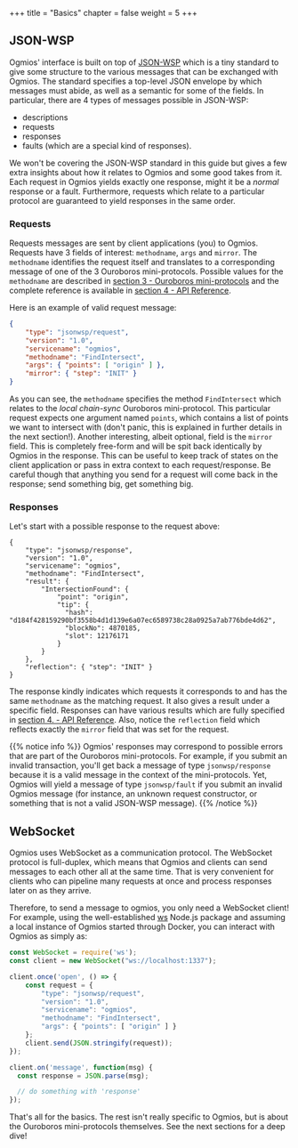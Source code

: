 +++
title = "Basics"
chapter = false
weight = 5
+++

## JSON-WSP 

Ogmios' interface is built on top of [JSON-WSP](https://en.wikipedia.org/wiki/JSON-WSP) which is a tiny standard to give some structure to the various messages that can be exchanged with Ogmios. The standard specifies a top-level JSON envelope by which messages must abide, as well as a semantic for some of the fields. In particular, there are 4 types of messages possible in JSON-WSP:

- descriptions
- requests
- responses
- faults (which are a special kind of responses).

We won't be covering the JSON-WSP standard in this guide but gives a few extra insights about how it relates to Ogmios and some good takes from it. Each request in Ogmios yields exactly one response, might it be a _normal_ response or a fault. Furthermore, requests which relate to a particular protocol are guaranteed to yield responses in the same order. 

### Requests

Requests messages are sent by client applications (you) to Ogmios. Requests have 3 fields of interest: `methodname`, `args` and `mirror`. The `methodname` identifies the request itself and translates to a corresponding message of one of the 3 Ouroboros mini-protocols. Possible values for the `methodname` are described in [section 3 - Ouroboros mini-protocols](../../mini-protocols) and the complete reference is available in [section 4 - API Reference](../../api).

Here is an example of valid request message:

```json
{ 
    "type": "jsonwsp/request",
    "version": "1.0",
    "servicename": "ogmios",
    "methodname": "FindIntersect",
    "args": { "points": [ "origin" ] },
    "mirror": { "step": "INIT" }
}
```

As you can see, the `methodname` specifies the method `FindIntersect` which relates to the _local chain-sync_ Ouroboros mini-protocol. This particular request expects one argument named `points`, which contains a list of points we want to intersect with (don't panic, this is explained in further details in the next section!). Another interesting, albeit optional, field is the `mirror` field. This is completely free-form and will be spit back identically by Ogmios in the response. This can be useful to keep track of states on the client application or pass in extra context to each request/response. Be careful though that anything you send for a request will come back in the response; send something big, get something big. 

### Responses

Let's start with a possible response to the request above:

```
{
    "type": "jsonwsp/response",
    "version": "1.0",
    "servicename": "ogmios",
    "methodname": "FindIntersect",
    "result": {
        "IntersectionFound": {
            "point": "origin",
            "tip": {
              "hash": "d184f428159290bf3558b4d1d139e6a07ec6589738c28a0925a7ab776bde4d62",
              "blockNo": 4870185,
              "slot": 12176171
            }
        }
    },
    "reflection": { "step": "INIT" }
}
```

The response kindly indicates which requests it corresponds to and has the same `methodname` as the matching request. It also gives a result under a specific field. Responses can have various results which are fully specified in [section 4. - API Reference](../../api). Also, notice the `reflection` field which reflects exactly the `mirror` field that was set for the request.

{{% notice info %}}
Ogmios' responses may correspond to possible errors that are part of the Ouroboros mini-protocols. For example, if you submit an invalid transaction, you'll get back a message of type `jsonwsp/response` because it is a valid message in the context of the mini-protocols. Yet, Ogmios will yield a message of type `jsonwsp/fault` if you submit an invalid Ogmios message (for instance, an unknown request constructor, or something that is not a valid JSON-WSP message).
{{% /notice %}}

## WebSocket

Ogmios uses WebSocket as a communication protocol. The WebSocket protocol is full-duplex, which means that Ogmios and clients can send messages to each other all at the same time. That is very convenient for clients who can pipeline many requests at once and process responses later on as they arrive. 

Therefore, to send a message to ogmios, you only need a WebSocket client! For example, using the well-established [ws](https://www.npmjs.com/package/ws) Node.js package and assuming a local instance of Ogmios started through Docker, you can interact with Ogmios as simply as:

```js
const WebSocket = require('ws');
const client = new WebSocket("ws://localhost:1337");

client.once('open', () => {
    const request = { 
        "type": "jsonwsp/request",
        "version": "1.0",
        "servicename": "ogmios",
        "methodname": "FindIntersect",
        "args": { "points": [ "origin" ] }
    };
    client.send(JSON.stringify(request));
});

client.on('message', function(msg) {
  const response = JSON.parse(msg);

  // do something with 'response'
});
```

That's all for the basics. The rest isn't really specific to Ogmios, but is about the Ouroboros mini-protocols themselves. See the next sections for a deep dive!
